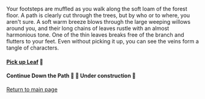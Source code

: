 Your footsteps are muffled as you walk along the soft loam of the forest floor. A path is clearly cut through the trees, but by who or to where, you aren't sure. A soft warm breeze blows through the large weeping willows around you, and their long chains of leaves rustle with an almost harmonious tone. One of the thin leaves breaks free of the branch and flutters to your feet. Even without picking it up, you can see the veins form a tangle of characters. 

#### [Pick up Leaf](https://github.com/double-virgule/double-virgule/blob/3282b0be816969fbeaa010331eeec24fb430e974/PickUpLeaf.md) 🍂

#### Continue Down the Path 🚶 🚧 Under construction 🚧

[Return to main page](https://github.com/double-virgule)
